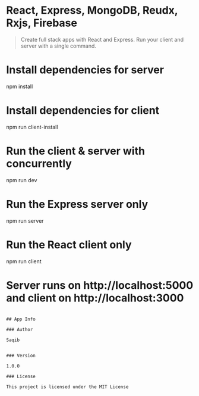 # React, Express, MongoDB, Reudx, Rxjs, Firebase

> Create full stack apps with React and Express. Run your client and server with a single command. 




# Install dependencies for server
npm install

# Install dependencies for client
npm run client-install

# Run the client & server with concurrently
npm run dev

# Run the Express server only
npm run server

# Run the React client only
npm run client

# Server runs on http://localhost:5000 and client on http://localhost:3000
```

## App Info

### Author

Saqib


### Version

1.0.0

### License

This project is licensed under the MIT License
